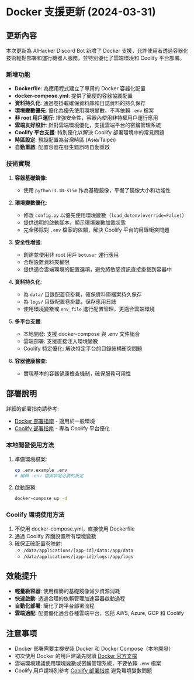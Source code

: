 # Docker 支援更新 (2024-03-31)

## 更新內容

本次更新為 AIHacker Discord Bot 新增了 Docker 支援，允許使用者透過容器化技術輕鬆部署和運行機器人服務，並特別優化了雲端環境和 Coolify 平台部署。

### 新增功能

- **Dockerfile**: 為應用程式建立了專用的 Docker 容器化配置
- **docker-compose.yml**: 提供了簡便的容器協調配置
- **資料持久化**: 通過卷掛載確保資料庫和日誌資料的持久保存
- **環境變數優先**: 優化為優先使用環境變數，不再依賴 `.env` 檔案
- **非 root 用戶運行**: 增強安全性，容器內使用非特權用戶運行應用
- **雲端友好設計**: 針對雲端環境優化，支援雲端平台的密鑰管理系統
- **Coolify 平台支援**: 特別優化以解決 Coolify 部署環境中的常見問題
- **時區設定**: 預設配置為台灣時區 (Asia/Taipei)
- **自動重啟**: 配置容器在發生錯誤時自動重啟

### 技術實現

1. **容器基礎鏡像**:
   - 使用 `python:3.10-slim` 作為基礎鏡像，平衡了鏡像大小和功能性

2. **環境變數優化**:
   - 修改 `config.py` 以優先使用環境變數（`load_dotenv(override=False)`）
   - 提供透明的啟動腳本，顯示環境變數加載狀態
   - 完全移除對 `.env` 檔案的依賴，解決 Coolify 平台的目錄衝突問題

3. **安全性增強**:
   - 創建並使用非 root 用戶 `botuser` 運行應用
   - 合理設置資料夾權限
   - 提供適合雲端環境的配置選項，避免將敏感資訊直接掛載到容器中

4. **資料持久化**:
   - 為 `data/` 目錄配置卷掛載，確保資料庫檔案持久保存
   - 為 `logs/` 目錄配置卷掛載，保存應用日誌
   - 使用環境變數或 `env_file` 進行配置管理，更適合雲端環境

5. **多平台支援**:
   - 本地開發: 支援 docker-compose 與 .env 文件組合
   - 雲端部署: 支援直接注入環境變數
   - Coolify 特定優化: 解決特定平台的目錄結構衝突問題

6. **容器健康檢查**:
   - 實現基本的容器健康檢查機制，確保服務可用性

## 部署說明

詳細的部署指南請參考:
- [Docker 部署指南](../docker_deployment.md) - 適用於一般環境
- [Coolify 部署指南](../coolify_deployment.md) - 專為 Coolify 平台優化

### 本地開發使用方法

1. 準備環境檔案:
   ```bash
   cp .env.example .env
   # 編輯 .env 檔案填寫必要的設定
   ```

2. 啟動服務:
   ```bash
   docker-compose up -d
   ```

### Coolify 環境使用方法

1. 不使用 docker-compose.yml，直接使用 Dockerfile 
2. 通過 Coolify 界面設置所有環境變數
3. 確保正確配置卷映射:
   - `/data/applications/[app-id]/data:/app/data`
   - `/data/applications/[app-id]/logs:/app/logs`

## 效能提升

- **輕量級容器**: 使用精簡的基礎鏡像減少資源消耗
- **快速啟動**: 透過合理的依賴管理加速容器啟動過程
- **自動化部署**: 簡化了跨平台部署流程
- **雲端適配**: 配置優化適合各種雲端平台，包括 AWS, Azure, GCP 和 Coolify

## 注意事項

- Docker 部署需要主機安裝 Docker 和 Docker Compose（本地開發）
- 初次使用 Docker 的用戶建議先閱讀 [Docker 官方文檔](https://docs.docker.com/)
- 雲端環境建議使用環境變數或密鑰管理系統，不要依賴 `.env` 檔案
- Coolify 用戶請特別參考 [Coolify 部署指南](../coolify_deployment.md) 避免環境變數問題 